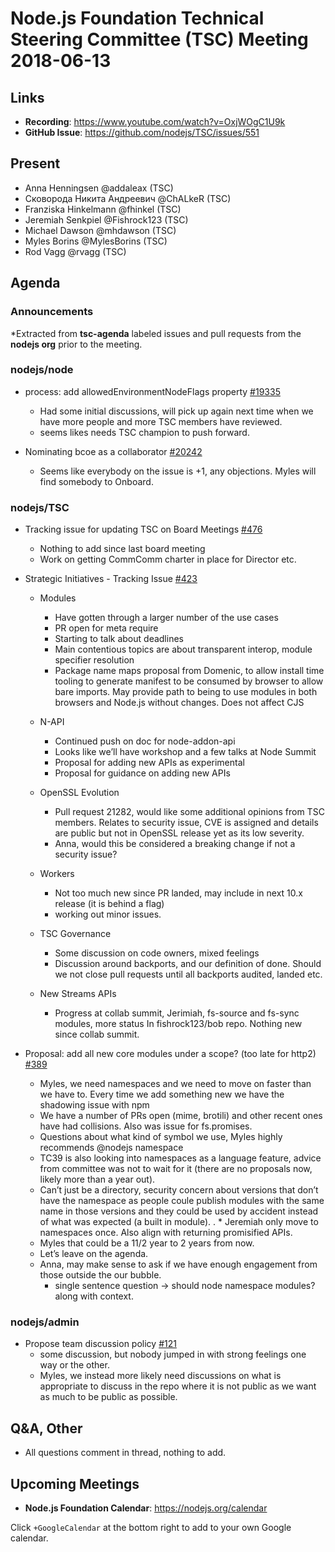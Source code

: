 # Node.js Foundation Technical Steering Committee (TSC) Meeting 2018-06-13

## Links

* **Recording**:  https://www.youtube.com/watch?v=OxjWOgC1U9k
* **GitHub Issue**: https://github.com/nodejs/TSC/issues/551

## Present

* Anna Henningsen @addaleax (TSC)
* Сковорода Никита Андреевич @ChALkeR (TSC)
* Franziska Hinkelmann @fhinkel (TSC)
* Jeremiah Senkpiel @Fishrock123 (TSC)
* Michael Dawson @mhdawson (TSC)
* Myles Borins @MylesBorins (TSC)
* Rod Vagg @rvagg (TSC)

## Agenda

### Announcements

*Extracted from **tsc-agenda** labeled issues and pull requests from the **nodejs org** prior to the meeting.

### nodejs/node

* process: add allowedEnvironmentNodeFlags property [#19335](https://github.com/nodejs/node/pull/19335)
  * Had some initial discussions, will pick up again next time when we have more
    people and more TSC members have reviewed.
  * seems likes needs TSC champion to push forward.

* Nominating bcoe as a collaborator [#20242](https://github.com/nodejs/node/issues/20242)
  * Seems like everybody on the issue is +1, any objections.  Myles will find somebody to
    Onboard.

### nodejs/TSC

* Tracking issue for updating TSC on Board Meetings [#476](https://github.com/nodejs/TSC/issues/476)
  * Nothing to add since last board meeting
  * Work on getting CommComm charter in place for Director etc.

* Strategic Initiatives - Tracking Issue [#423](https://github.com/nodejs/TSC/issues/423)
  * Modules
    * Have gotten through a larger number of the use cases
    * PR open for meta require
    * Starting to talk about deadlines
    * Main contentious topics are about transparent interop, module specifier resolution
    * Package name maps proposal from Domenic, to allow install time tooling to generate
      manifest to be consumed by browser to allow bare imports.  May provide path to being
      to use modules in both browsers and Node.js without changes. Does not affect CJS

  * N-API
    * Continued push on doc for node-addon-api
    * Looks like we’ll have workshop and a few talks at Node Summit
    * Proposal for adding new APIs as experimental
    * Proposal for guidance on adding new APIs

  * OpenSSL Evolution
    * Pull request 21282, would like some additional opinions from TSC members. Relates to security issue,
      CVE is assigned and details are public but not in OpenSSL release yet as its low severity.
    * Anna, would this be considered a breaking change if not a security issue?

  * Workers
    * Not too much new since PR landed, may include in next 10.x release (it is behind a flag)
    * working out minor issues.

  * TSC Governance
    * Some discussion on code owners, mixed feelings
    * Discussion around backports, and our definition of done.  Should we not close
      pull requests until all backports audited, landed etc.

  * New Streams APIs
    * Progress at collab summit, Jerimiah, fs-source and fs-sync modules, more status
      In fishrock123/bob repo.   Nothing new since collab summit.

* Proposal: add all new core modules under a scope? (too late for http2) [#389](https://github.com/nodejs/TSC/issues/389)
  * Myles, we need namespaces and we need to move on faster than we have to. Every
    time we add something new we have the shadowing issue with npm
  * We have a number of PRs open (mime, brotili) and other recent ones have had
    collisions.  Also was issue for fs.promises.
  * Questions about what kind of symbol we use, Myles highly recommends @nodejs
    namespace
  * TC39 is also looking into namespaces as a language feature, advice from committee was
    not to wait for it (there are no proposals now, likely more than a year out).
  * Can’t just be a directory, security concern about versions that don’t have the namespace as
    people coule publish modules with the same name in those versions and they could be used
    by accident instead of what was expected (a built in module).
.  * Jeremiah only move to namespaces once.  Also align with returning promisified APIs.
  * Myles that could be a 11/2 year to 2 years from now.
  * Let’s leave on the agenda.
  * Anna, may make sense to ask if we have enough engagement from those outside the our
    bubble.
    * single sentence question -> should node namespace modules? along with context.

### nodejs/admin

* Propose team discussion policy [#121](https://github.com/nodejs/admin/pull/121)
  * some discussion, but nobody jumped in with strong feelings one way or the other.
  * Myles, we instead more likely need discussions on what is appropriate to discuss in the
    repo where it is not public as we want as much to be public as possible.

## Q&A, Other

* All questions comment in thread, nothing to add.

## Upcoming Meetings

* **Node.js Foundation Calendar**: https://nodejs.org/calendar

Click `+GoogleCalendar` at the bottom right to add to your own Google calendar.
